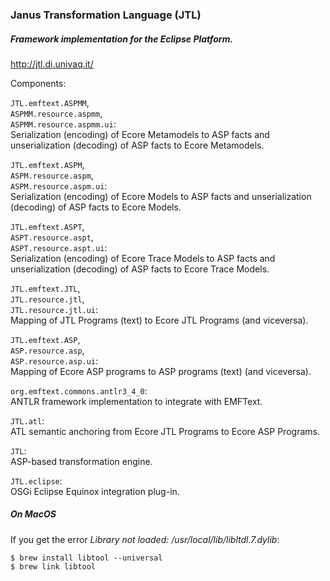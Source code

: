 ### Janus Transformation Language (JTL)
##### Framework implementation for the Eclipse Platform.
http://jtl.di.univaq.it/

Components:

`JTL.emftext.ASPMM`,  
`ASPMM.resource.aspmm`,  
`ASPMM.resource.aspmm.ui`:  
Serialization (encoding) of Ecore Metamodels to ASP facts and unserialization (decoding) of ASP facts to Ecore Metamodels.

`JTL.emftext.ASPM`,  
`ASPM.resource.aspm`,  
`ASPM.resource.aspm.ui`:  
Serialization (encoding) of Ecore Models to ASP facts and unserialization (decoding) of ASP facts to Ecore Models.

`JTL.emftext.ASPT`,  
`ASPT.resource.aspt`,  
`ASPT.resource.aspt.ui`:  
Serialization (encoding) of Ecore Trace Models to ASP facts and unserialization (decoding) of ASP facts to Ecore Trace Models.

`JTL.emftext.JTL`,  
`JTL.resource.jtl`,  
`JTL.resource.jtl.ui`:  
Mapping of JTL Programs (text) to Ecore JTL Programs (and viceversa).

`JTL.emftext.ASP`,  
`ASP.resource.asp`,  
`ASP.resource.asp.ui`:  
Mapping of Ecore ASP programs to ASP programs (text) (and viceversa).

`org.emftext.commons.antlr3_4_0`:  
ANTLR framework implementation to integrate with EMFText.

`JTL.atl`:  
ATL semantic anchoring from Ecore JTL Programs to Ecore ASP Programs.

`JTL`:  
ASP-based transformation engine.

`JTL.eclipse`:  
OSGi Eclipse Equinox integration plug-in.


##### On MacOS
If you get the error *Library not loaded: /usr/local/lib/libltdl.7.dylib*:
```
$ brew install libtool --universal
$ brew link libtool
```
